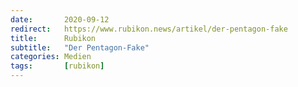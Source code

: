 ```yaml
---
date:       2020-09-12
redirect:   https://www.rubikon.news/artikel/der-pentagon-fake
title:      Rubikon
subtitle:   "Der Pentagon-Fake"
categories: Medien
tags:       [rubikon]
---
```

